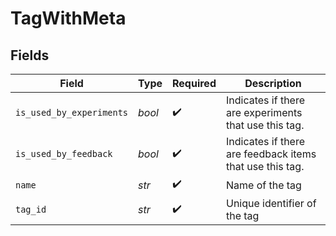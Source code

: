 # TagWithMeta


## Fields

| Field                                                    | Type                                                     | Required                                                 | Description                                              |
| -------------------------------------------------------- | -------------------------------------------------------- | -------------------------------------------------------- | -------------------------------------------------------- |
| `is_used_by_experiments`                                 | *bool*                                                   | :heavy_check_mark:                                       | Indicates if there are experiments that use this tag.    |
| `is_used_by_feedback`                                    | *bool*                                                   | :heavy_check_mark:                                       | Indicates if there are feedback items that use this tag. |
| `name`                                                   | *str*                                                    | :heavy_check_mark:                                       | Name of the tag                                          |
| `tag_id`                                                 | *str*                                                    | :heavy_check_mark:                                       | Unique identifier of the tag                             |